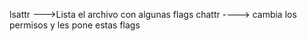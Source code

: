 lsattr --->Lista el archivo con algunas flags
chattr ----> cambia los permisos y les pone estas flags